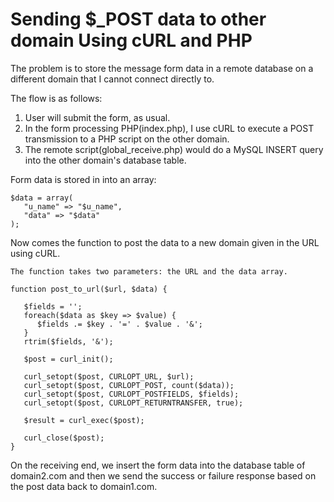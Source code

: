 # Sending $_POST data to other domain Using cURL and PHP

The problem is to store the message form data in a remote database on a different domain that I cannot connect directly to.

The flow is as follows:
1. User will submit the form, as usual.
2. In the form processing PHP(index.php), I use cURL to execute a POST transmission to a PHP script on the other domain.
3. The remote script(global_receive.php) would do a MySQL INSERT query into the other domain's database table.

Form data is stored in into an array:
```
$data = array(
   "u_name" => "$u_name",
   "data" => "$data"
);
```
Now comes the function to post the data to a new domain given in the URL using cURL.
```
The function takes two parameters: the URL and the data array.
```
```
function post_to_url($url, $data) {

   $fields = '';
   foreach($data as $key => $value) { 
      $fields .= $key . '=' . $value . '&'; 
   }
   rtrim($fields, '&');

   $post = curl_init();

   curl_setopt($post, CURLOPT_URL, $url);
   curl_setopt($post, CURLOPT_POST, count($data));
   curl_setopt($post, CURLOPT_POSTFIELDS, $fields);
   curl_setopt($post, CURLOPT_RETURNTRANSFER, true);

   $result = curl_exec($post);

   curl_close($post);
}
```

On the receiving end, we insert the form data into the database table of domain2.com and then we send the success or failure response based on the post data back to domain1.com.

